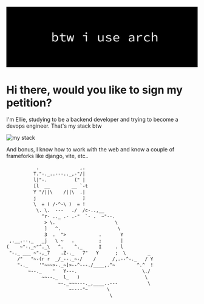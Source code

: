 ![Banner](back3.png)


#  Hi there, would you like to sign my petition?

I'm Ellie, studying to be a backend developer and trying to become a devops engineer. That's my stack btw

![my stack](https://go-skill-icons.vercel.app/api/icons?i=ansible,linux,bash,mysql,docker,golang,kubernetes,postgresql,nginx,nodejs,mongodb,terraform&titles=true)


And bonus, I know how to work with the web and know a couple of frameforks like django, vite, etc..

``` none
           .               ,.
          T."-._..---.._,-"/|
          l|"-.          (" |
          [l  __        __ `-t
          Y "/||\    /||\  .|
          j                 ]
          \  = ( /-^-\ )  = !
           \. \.  ---   ./  /c-..,__
             ^r- .._ .- .-"  `- .  ~"--.
              > \.                      \
              ]   ^.                     \
              3  .  ">            .       Y  
 ,.__.--._   _j   \ ~   .         ;       |
(    ~"-._~"^._\   ^.    ^._      I     . l
 "-._ ___ ~"-,_7    .Z-._   7"   Y      ;  \        _
    /"   "~-(r r  _/_--._~-/    /      /,.--^-._   / Y
    "-._    '"~~~>-._~]>--^---./____,.^~        ^.^  !
        ~--._    '   Y---.                        \./
             ~~--._  l_   )                        \
                   ~-._~~~---._,____..---           \
                       ~----"~       \
                                      \

```
